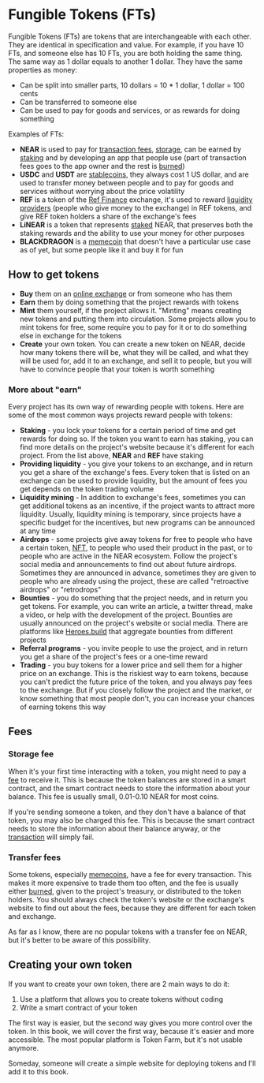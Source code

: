 # Fungible Tokens (FTs)

Fungible Tokens (FTs) are tokens that are interchangeable with each other. They
are identical in specification and value. For example, if you have 10 FTs, and someone
else has 10 FTs, you are both holding the same thing. The same way as 1 dollar equals
to another 1 dollar. They have the same properties as money:

- Can be split into smaller parts, 10 dollars = 10 * 1 dollar, 1 dollar = 100 cents
- Can be transferred to someone else
- Can be used to pay for goods and services, or as rewards for doing something

Examples of FTs:

- **NEAR** is used to pay for [transaction fees](../lvl4/transactions.md),
  [storage](../lvl4/storage.md), can be earned by [staking](../lvl2/staking.md) and
  by developing an app that people use (part of transaction fees goes to the app owner
  and the rest is [burned](../lvl3/burning.md))
- **USDC** and **USDT** are [stablecoins](../lvl2/stablecoins.md), they always cost
  1 US dollar, and are used to transfer money between people and to pay for goods and
  services without worrying about the price volatility
- **REF** is a token of the [Ref Finance](../lvl2/exchanging-tokens-ref.md) exchange,
  it's used to reward [liquidity providers](../lvl4/providing-liquidity-ref.md) (people who give money to the exchange)
  in REF tokens, and give REF token holders a share of the exchange's fees
- **LiNEAR** is a token that represents [staked](../lvl2/staking.md#liquid-staking) NEAR,
  that preserves both the staking rewards and the ability to use your money for other
  purposes
- **BLACKDRAGON** is a [memecoin](../lvl3/memecoins.md) that doesn't have a particular
  use case as of yet, but some people like it and buy it for fun

## How to get tokens

- **Buy** them on an [online exchange](../lvl2/exchanging-tokens-ref.md) or from someone
  who has them
- **Earn** them by doing something that the project rewards with tokens
- **Mint** them yourself, if the project allows it. "Minting" means creating new tokens
  and putting them into circulation. Some projects allow you to mint tokens for free,
  some require you to pay for it or to do something else in exchange for the tokens
- **Create** your own token. You can create a new token on NEAR, decide how many
  tokens there will be, what they will be called, and what they will be used for,
  add it to an exchange, and sell it to people, but you will have to convince people
  that your token is worth something

### More about "earn"

Every project has its own way of rewarding people with tokens. Here are some of the most
common ways projects reward people with tokens:

- **Staking** - you lock your tokens for a certain period of time and get rewards
  for doing so. If the token you want to earn has staking, you can find more details
  on the project's website because it's different for each project. From the list above,
  **NEAR** and **REF** have staking
- **Providing liquidity** - you give your tokens to an exchange, and in return you
  get a share of the exchange's fees. Every token that is listed on an exchange can
  be used to provide liquidity, but the amount of fees you get depends on the token
  trading volume
- **Liquidity mining** - In addition to exchange's fees, sometimes you can get
  additional tokens as an incentive, if the project wants to attract more liquidity.
  Usually, liquidity mining is temporary, since projects have a specific budget for
  the incentives, but new programs can be announced at any time
- **Airdrops** - some projects give away tokens for free to people who have a certain
  token, [NFT](./nfts.md), to people who used their product in the past, or to
  people who are active in the NEAR ecosystem. Follow the project's social media
  and announcements to find out about future airdrops. Sometimes they are announced
  in advance, sometimes they are given to people who are already using the project,
  these are called "retroactive airdrops" or "retrodrops"
- **Bounties** - you do something that the project needs, and in return you get tokens.
  For example, you can write an article, a twitter thread, make a video, or help with
  the development of the project. Bounties are usually announced on the project's website
  or social media. There are platforms like [Heroes.build](https://heroes.build) that
  aggregate bounties from different projects
- **Referral programs** - you invite people to use the project, and in return you
  get a share of the project's fees or a one-time reward
- **Trading** - you buy tokens for a lower price and sell them for a higher price
  on an exchange. This is the riskiest way to earn tokens, because you can't predict
  the future price of the token, and you always pay fees to the exchange. But if you
  closely follow the project and the market, or know something that most people don't,
  you can increase your chances of earning tokens this way

## Fees

### Storage fee

When it's your first time interacting with a token, you might need to pay a [fee](../lvl4/storage.md) to
receive it. This is because the token balances are stored in a smart contract, and
the smart contract needs to store the information about your balance. This fee is
usually small, 0.01-0.10 NEAR for most coins.

If you're sending someone a token, and they don't have a balance of that token,
you may also be charged this fee. This is because the smart contract needs to store
the information about their balance anyway, or the [transaction](../lvl4/transactions.md)
will simply fail.

### Transfer fees

Some tokens, especially [memecoins](../lvl3/memecoins.md), have a fee for every
transaction. This makes it more expensive to trade them too often, and the fee
is usually either [burned](../lvl3/burning.md), given to the project's treasury,
or distributed to the token holders. You should always check the token's website
or the exchange's website to find out about the fees, because they are different
for each token and exchange.

As far as I know, there are no popular tokens with a transfer fee on NEAR, but it's
better to be aware of this possibility.

## Creating your own token

If you want to create your own token, there are 2 main ways to do it:
1. Use a platform that allows you to create tokens without coding
2. Write a smart contract of your token

The first way is easier, but the second way gives you more control over the token. 
In this book, we will cover the first way, because it's easier and more accessible.
The most popular platform is Token Farm, but it's not usable anymore.

Someday, someone will create a simple website for deploying tokens and I'll add it
to this book.

